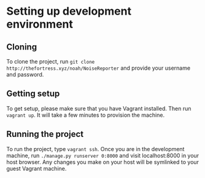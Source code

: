 # Setting up development environment
## Cloning
To clone the project, run `git clone http://thefortress.xyz/noah/NoiseReporter` and provide your username and password.
## Getting setup
To get setup, please make sure that you have Vagrant installed. Then run `vagrant up`. It will take a few minutes to provision the machine.
## Running the project
To run the project, type `vagrant ssh`. Once you are in the development machine, run `./manage.py runserver 0:8000` and visit localhost:8000 in your host browser. Any changes you make on your host will be symlinked to your guest Vagrant machine.
